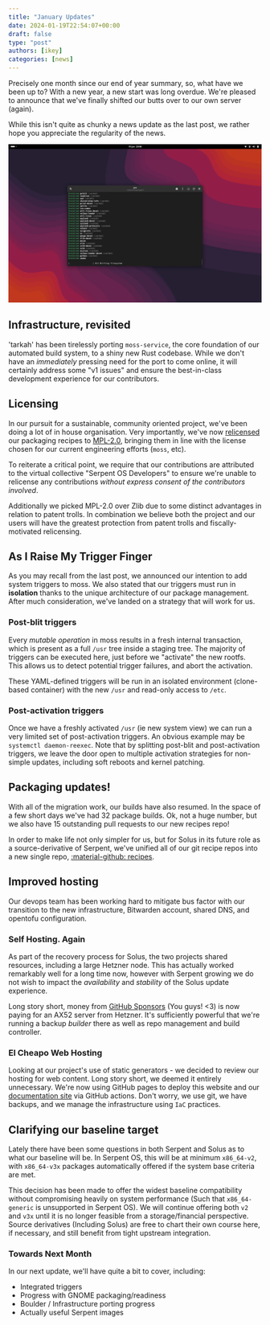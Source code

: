 ```yaml
---
title: "January Updates"
date: 2024-01-19T22:54:07+00:00
draft: false
type: "post"
authors: [ikey]
categories: [news]
---
```


Precisely one month since our end of year summary, so, what have we been up to?
With a new year, a new start was long overdue. We're pleased to announce that we've
finally shifted our butts over to our own server (again).

While this isn't quite as chunky a news update as the last post, we rather hope you appreciate
the regularity of the news.

![moss in action](../../static/img/blog/january-updates/Featured.webp)

<!-- more -->

## Infrastructure, revisited

'tarkah' has been tirelessly porting `moss-service`, the core foundation of our automated build system,
to a shiny new Rust codebase. While we don't have an *immediately* pressing need for the port to
come online, it will certainly address some "v1 issues" and ensure the best-in-class development
experience for our contributors.

## Licensing

In our pursuit for a sustainable, community oriented project, we've been doing a lot of in house organisation.
Very importantly, we've now [relicensed](https://github.com/serpent-os/recipes/issues/2) our packaging recipes to [MPL-2.0](https://spdx.org/licenses/MPL-2.0.html), bringing them in line with the license chosen for our current engineering efforts (`moss`, etc).

To reiterate a critical point, we require that our contributions are attributed to the virtual collective "Serpent OS Developers"
to ensure we're unable to relicense any contributions *without express consent of the contributors involved*.

Additionally we picked MPL-2.0 over Zlib due to some distinct advantages in relation to patent trolls. In combination
we believe both the project and our users will have the greatest protection from patent trolls and fiscally-motivated
relicensing.

## As I Raise My Trigger Finger

As you may recall from the last post, we announced our intention to add system triggers to moss.
We also stated that our triggers must run in **isolation** thanks to the unique architecture of our
package management. After much consideration, we've landed on a strategy that will work for us.

### Post-blit triggers

Every *mutable operation* in moss results in a fresh internal transaction, which is present as a full
`/usr` tree inside a staging tree. The majority of triggers can be executed here, just before we "activate"
the new rootfs. This allows us to detect potential trigger failures, and abort the activation.

These YAML-defined triggers will be run in an isolated environment (clone-based container) with the new `/usr`
and read-only access to `/etc`.

### Post-activation triggers

Once we have a freshly activated `/usr` (ie new system view) we can run a very limited set of post-activation
triggers. An obvious example may be `systemctl daemon-reexec`. Note that by splitting post-blit and post-activation
triggers, we leave the door open to multiple activation strategies for non-simple updates, including soft reboots
and kernel patching.

## Packaging updates!

With all of the migration work, our builds have also resumed. In the space of a few short days we've had 32 package
builds. Ok, not a huge number, but we also have 15 outstanding pull requests to our new recipes repo!

In order to make life not only simpler for us, but for Solus in its future role as a source-derivative of Serpent, we've
unified all of our git recipe repos into a new single repo, [:material-github: recipes](https://github.com/serpent-os/recipes).

## Improved hosting

Our devops team has been working hard to mitigate bus factor with our transition to the new infrastructure, Bitwarden account,
shared DNS, and opentofu configuration.

### Self Hosting. Again

As part of the recovery process for Solus, the two projects shared resources, including
a large Hetzner node. This has actually worked remarkably well for a long time now, however
with Serpent growing we do not wish to impact the *availability* and *stability* of the Solus
update experience.

Long story short, money from [GitHub Sponsors](https://github.com/sponsors/ikeycode) (You guys! <3) is now paying for an AX52 server
from Hetzner. It's sufficiently powerful that we're running a backup *builder* there as well as
repo management and build controller.

### El Cheapo Web Hosting

Looking at our project's use of static generators - we decided to review our hosting for web content.
Long story short, we deemed it entirely unnecessary. We're now using GitHub pages to deploy this
website and our [documentation site](https://docs.serpentos.com) via GitHub actions. Don't worry,
we use git, we have backups, and we manage the infrastructure using `IaC` practices.

## Clarifying our baseline target

Lately there have been some questions in both Serpent and Solus as to what our baseline will be.
In Serpent OS, this will be at minimum `x86_64-v2`, with `x86_64-v3x` packages automatically
offered if the system base criteria are met.

This decision has been made to offer the widest baseline compatibility without compromising heavily
on system performance (Such that `x86_64-generic` is unsupported in Serpent OS). We will continue
offering both `v2` and `v3x` until it is no longer feasible from a storage/financial perspective.
Source derivatives (Including Solus) are free to chart their own course here, if necessary,
and still benefit from tight upstream integration.

### Towards Next Month

In our next update, we'll have quite a bit to cover, including:

 - Integrated triggers
 - Progress with GNOME packaging/readiness
 - Boulder / Infrastructure porting progress
 - Actually useful Serpent images

